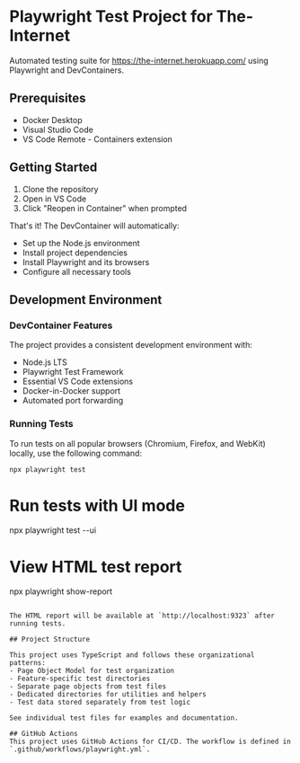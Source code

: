 # Playwright Test Project for The-Internet

Automated testing suite for https://the-internet.herokuapp.com/ using Playwright and DevContainers.

## Prerequisites

- Docker Desktop
- Visual Studio Code
- VS Code Remote - Containers extension

## Getting Started

1. Clone the repository
2. Open in VS Code
3. Click "Reopen in Container" when prompted

That's it! The DevContainer will automatically:
- Set up the Node.js environment
- Install project dependencies
- Install Playwright and its browsers
- Configure all necessary tools

## Development Environment

### DevContainer Features
The project provides a consistent development environment with:
- Node.js LTS
- Playwright Test Framework
- Essential VS Code extensions
- Docker-in-Docker support
- Automated port forwarding

### Running Tests

To run tests on all popular browsers (Chromium, Firefox, and WebKit) locally, use the following command:

```bash
npx playwright test
```

# Run tests with UI mode
npx playwright test --ui

# View HTML test report
npx playwright show-report
```

The HTML report will be available at `http://localhost:9323` after running tests.

## Project Structure

This project uses TypeScript and follows these organizational patterns:
- Page Object Model for test organization
- Feature-specific test directories
- Separate page objects from test files
- Dedicated directories for utilities and helpers
- Test data stored separately from test logic

See individual test files for examples and documentation.

## GitHub Actions
This project uses GitHub Actions for CI/CD. The workflow is defined in `.github/workflows/playwright.yml`.